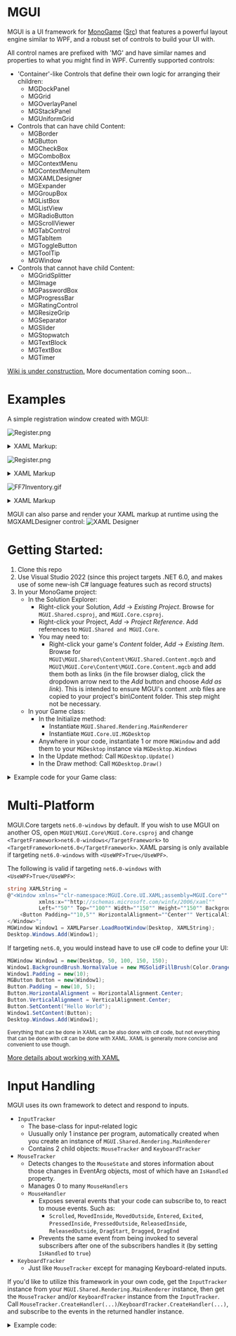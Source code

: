 # MGUI

MGUI is a UI framework for [MonoGame](https://www.monogame.net/) ([Src](https://github.com/MonoGame/MonoGame)) that features a powerful layout engine similar to WPF, and a robust set of controls to build your UI with. 

All control names are prefixed with 'MG' and have similar names and properties to what you might find in WPF. Currently supported controls:
- 'Container'-like Controls that define their own logic for arranging their children:
  - MGDockPanel
  - MGGrid
  - MGOverlayPanel
  - MGStackPanel
  - MGUniformGrid
- Controls that can have child Content:
  - MGBorder
  - MGButton
  - MGCheckBox
  - MGComboBox
  - MGContextMenu
  - MGContextMenuItem
  - MGXAMLDesigner
  - MGExpander
  - MGGroupBox
  - MGListBox
  - MGListView
  - MGRadioButton
  - MGScrollViewer
  - MGTabControl
  - MGTabItem
  - MGToggleButton
  - MGToolTip
  - MGWindow
- Controls that cannot have child Content:
  - MGGridSplitter
  - MGImage
  - MGPasswordBox
  - MGProgressBar
  - MGRatingControl
  - MGResizeGrip
  - MGSeparator
  - MGSlider
  - MGStopwatch
  - MGTextBlock
  - MGTextBox
  - MGTimer
  
[Wiki is under construction.](https://github.com/Videogamers0/MGUI/wiki) More documentation coming soon...
  
# Examples
  
A simple registration window created with MGUI:

![Register.png](assets/samples/Sample_Registration_Window.png)
<details>
  <summary>XAML Markup:</summary>
  
```xaml
<Window xmlns="clr-namespace:MGUI.Core.UI.XAML;assembly=MGUI.Core"
        xmlns:x="http://schemas.microsoft.com/winfx/2006/xaml"
        Left="50" Top="50" Width="300" Height="380">
    
    <!-- Replace the window's Title bar with custom content -->
    <Window.TitleBar>
        <!-- The root-element of the window's Title bar must always be an MGDockPanel, but we can add whatever we want to it -->
        <DockPanel Padding="5,2">
            <Rectangle Dock="Left" Width="16" Height="16" Stroke="Gray" StrokeThickness="1" Fill="Black" Margin="0,0,5,0">
                <Rectangle.ToolTip>
                    <ToolTip Padding="0" Width="240" Height="30" TextForeground="RoyalBlue" Background="White * 0.85">
                        <TextBlock HorizontalAlignment="Center" VerticalAlignment="Center" Text="[b]Pretend this is a window icon[/b]" />
                    </ToolTip>
                </Rectangle.ToolTip>
            </Rectangle>
            
            <TextBlock FontSize="10" Foreground="White" Text="Registration Form" />
        </DockPanel>
    </Window.TitleBar>
    
    <DockPanel Margin="5">
        <!-- Window header -->
        <StackPanel Dock="Top" Orientation="Vertical">
            <TextBlock Dock="Top" HorizontalAlignment="Center" FontSize="14" Foreground="Orange" Text="Register for a new account" />
            <Separator Size="3" Orientation="Horizontal" Background="Orange * 0.5" />
        </StackPanel>
        
        <!-- Register -->
        <Button Name="Button_Register" Dock="Bottom" Background="Orange" HorizontalAlignment="Center" Padding="25,5">
            <TextBlock Text="[b]Register[/b]" FontSize="14" />
        </Button>
        
        <Border BorderBrush="Black" BorderThickness="1">
            <ScrollViewer VerticalScrollBarVisibility="Auto" HorizontalScrollBarVisibility="Disabled" Padding="8" Margin="0,10,0,15" Background="White * 0.08">
                <StackPanel Orientation="Vertical">
                    <StackPanel.Styles>
                        <Style TargetType="HeaderedContentPresenter">
                            <Setter Property="HeaderPosition" Value="Top" />
                            <Setter Property="Spacing" Value="2" />
                        </Style>
                    </StackPanel.Styles>
                    
                    <!-- Email -->
                    <HeaderedContentPresenter>
                        <HeaderedContentPresenter.Header>
                            <TextBlock Text="Email:" Foreground="Gray" />
                        </HeaderedContentPresenter.Header>
                        <TextBox Name="TextBox_Email" PlaceholderText="[i][opacity=0.5]Email[/opacity][/i]" CharacterLimit="40" ShowCharacterCount="false" AcceptsReturn="false" AcceptsTab="false" />
                    </HeaderedContentPresenter>
                    <Spacer Height="8" />
                    
                    <!-- Username -->
                    <HeaderedContentPresenter>
                        <HeaderedContentPresenter.Header>
                            <TextBlock Text="Username:" Foreground="Gray" />
                        </HeaderedContentPresenter.Header>
                        <TextBox Name="TextBox_Username" PlaceholderText="[i][opacity=0.5]Username[/opacity][/i]" CharacterLimit="16" ShowCharacterCount="true" AcceptsReturn="false" AcceptsTab="false">
                            <TextBox.ToolTip>
                                <ToolTip Width="320" Height="64" TextForeground="Red" HorizontalContentAlignment="Center" VerticalContentAlignment="Center">
                                    <TextBlock WrapText="True" LinePadding="10" FontSize="10" Text="Must contain only alphanumeric characters.\nCannot exceed [b]16[/b] characters." />
                                </ToolTip>
                            </TextBox.ToolTip>
                        </TextBox>
                    </HeaderedContentPresenter>
                    <Spacer Height="8" />

                    <!-- Password -->
                    <HeaderedContentPresenter>
                        <HeaderedContentPresenter.Header>
                            <TextBlock Text="Password:" Foreground="Gray" />
                        </HeaderedContentPresenter.Header>
                        <PasswordBox Name="TextBox_Password" PasswordCharacter="*" Text="Hunter2" />
                    </HeaderedContentPresenter>
                    <Spacer Height="16" />
                    
                    <!-- Terms of service -->
                    <CheckBox Name="CheckBox_TOS" IsChecked="true">
                        <TextBlock Text="I agree to the [color=#3483eb][i][u]Terms of service[/u][/i][/color]" />
                    </CheckBox>
                </StackPanel>
            </ScrollViewer>
        </Border>
    </DockPanel>
</Window>
```
</details>

![Register.png](assets/samples/Sample_Inventory_Window.png)
<details>
  <summary>XAML Markup</summary>

```xaml
<Window xmlns="clr-namespace:MGUI.Core.UI.XAML;assembly=MGUI.Core"
        xmlns:x="http://schemas.microsoft.com/winfx/2006/xaml"
        Left="300" Top="400" Width="800" Height="500" IsUserResizable="False">
    <OverlayPanel TextForeground="Black" HorizontalAlignment="Center" VerticalAlignment="Center">
        <Button Name="Button_Close" HorizontalAlignment="Right" VerticalAlignment="Top" Content="[b]X" TextForeground="Red" Padding="3,2,3,0"
                BorderBrush="RGB(91,43,42)" BorderThickness="2" Background="rgb(242,191,114)" />
        
        <TabControl Name="Tabs" Background="RGB(255,203,123)" BorderBrush="RGB(177,78,5)" BorderThickness="0" MinWidth="300" MinHeight="300" Padding="0" Margin="0,12,12,0">
            <TabControl.HeadersPanel>
                <StackPanel Orientation="Horizontal" Margin="35,0,0,0" Spacing="0" />
            </TabControl.HeadersPanel>
            <TabItem Padding="0">
                <TabItem.Header>
                    <TextBlock Text="[b]1" Foreground="Black" Padding="5,2" />
                </TabItem.Header>

                <!-- Content of the first tab -->
                <Border BorderBrush="RGB(133,54,5)" BorderThickness="3">
                    <Border BorderBrush="RGB(250,147,5)" BorderThickness="3">
                        <Border BorderBrush="RGB(177,78,5)" BorderThickness="3">
                            <StackPanel Orientation="Vertical">
                                
                                <!-- 4x12 grid of 48x48 px slots -->
                                <UniformGrid Name="UniformGrid_Inventory" Rows="4" Columns="12" CellSize="48,48" Margin="16,8,16,12" HeaderRowHeight="15" RowSpacing="3">
                                    <UniformGrid.Styles>
                                        <Style TargetType="TextBlock">
                                            <Setter Property="Foreground" Value="Gray" />
                                            <Setter Property="FontSize" Value="8" />
                                            <Setter Property="HorizontalAlignment" Value="Center" />
                                            <Setter Property="VerticalAlignment" Value="Center" />
                                        </Style>
                                    </UniformGrid.Styles>
                                    <TextBlock Foreground="Red" Text="1" Row="0" Column="0" />
                                    <TextBlock Text="2" Row="0" Column="1" />
                                    <TextBlock Text="3" Row="0" Column="2" />
                                    <TextBlock Text="4" Row="0" Column="3" />
                                    <TextBlock Text="5" Row="0" Column="4" />
                                    <TextBlock Text="6" Row="0" Column="5" />
                                    <TextBlock Text="7" Row="0" Column="6" />
                                    <TextBlock Text="8" Row="0" Column="7" />
                                    <TextBlock Text="9" Row="0" Column="8" />
                                    <TextBlock Text="0" Row="0" Column="9" />
                                    <TextBlock Text="-" Row="0" Column="10" />
                                    <TextBlock Text="=" Row="0" Column="11" />
                                </UniformGrid>

                                <Separator Orientation="Horizontal" Size="3" Margin="0" Background="RGB(133,54,5)" />
                                <Separator Orientation="Horizontal" Size="3" Margin="0" Background="RGB(250,147,5)" />
                                <Separator Orientation="Horizontal" Size="3" Margin="0" Background="RGB(177,78,5)" />

                                <DockPanel Margin="12,10,12,12">
                                    <Grid Dock="Left" RowLengths="48,48,48,30" ColumnLengths="48,100,48">
                                        <!-- Note: If you specify 4 colors, delimited by a hyphen, it will create an MGDockedBorderBrush (Left, Top, Right, Bottom) -->
                                        <Border Row="0" Column="0" BorderBrush="RGB(255,228,161)-RGB(214,143,84)-RGB(214,143,84)-RGB(255,228,161)" BorderThickness="3" />
                                        <Border Row="1" Column="0" BorderBrush="RGB(255,228,161)-RGB(214,143,84)-RGB(214,143,84)-RGB(255,228,161)" BorderThickness="3" />
                                        <Border Row="2" Column="0" BorderBrush="RGB(255,228,161)-RGB(214,143,84)-RGB(214,143,84)-RGB(255,228,161)" BorderThickness="3" />

                                        <Border Row="0" Column="1" RowSpan="3" Margin="9,0"  BorderBrush="RGB(133,54,5)" BorderThickness="3">
                                            <Border BorderBrush="RGB(250,147,5)" BorderThickness="3">
                                                <Border BorderBrush="RGB(177,78,5)" BorderThickness="3" Background="RGB(56,170,255)">
                                                    <!--<Image Texture="texture_name..."></Image>-->
                                                </Border>
                                            </Border>
                                        </Border>

                                        <Border Row="0" Column="2" BorderBrush="RGB(255,228,161)-RGB(214,143,84)-RGB(214,143,84)-RGB(255,228,161)" BorderThickness="3" />
                                        <Border Row="1" Column="2" BorderBrush="RGB(255,228,161)-RGB(214,143,84)-RGB(214,143,84)-RGB(255,228,161)" BorderThickness="3" />
                                        <Border Row="2" Column="2" BorderBrush="RGB(255,228,161)-RGB(214,143,84)-RGB(214,143,84)-RGB(255,228,161)" BorderThickness="3" />

                                        <TextBlock Row="3" Column="0" ColumnSpan="3" Margin="0,12,0,0" Text="Character Name" HorizontalAlignment="Center" FontSize="14" />
                                    </Grid>

                                    <StackPanel Orientation="Vertical" HorizontalAlignment="Center" VerticalAlignment="Center" Spacing="12" Margin="15,15,15,65">
                                        <TextBlock Text="Farm Name" FontSize="20" HorizontalAlignment="Center" />
                                        <Grid HorizontalAlignment="Center" RowSpacing="12" ColumnSpacing="8" RowLengths="auto,auto" ColumnLengths="auto,auto">
                                            <TextBlock Row="0" Column="0" Text="Current Funds:" FontSize="18" HorizontalAlignment="Right" />
                                            <TextBlock Row="0" Column="1"  Text="999,999g" FontSize="18" HorizontalAlignment="Left" />

                                            <TextBlock Row="1" Column="0" Text="Total Earnings:" FontSize="18" HorizontalAlignment="Right" />
                                            <TextBlock Row="1" Column="1" Text="2,147,483,647g" FontSize="18" HorizontalAlignment="Left" />
                                        </Grid>
                                    </StackPanel>
                                </DockPanel>
                            </StackPanel>
                        </Border>
                    </Border>
                </Border>
            </TabItem>
            <TabItem>
                <TabItem.Header>
                    <TextBlock Text="[b]2" Foreground="Black" Padding="5,2" />
                </TabItem.Header>
            </TabItem>
            <TabItem>
                <TabItem.Header>
                    <TextBlock Text="[b]3" Foreground="Black" Padding="5,2" />
                </TabItem.Header>
            </TabItem>
            <TabItem>
                <TabItem.Header>
                    <TextBlock Text="[b]4" Foreground="Black" Padding="5,2" />
                </TabItem.Header>
            </TabItem>
            <TabItem>
                <TabItem.Header>
                    <TextBlock Text="[b]5" Foreground="Black" Padding="5,2" />
                </TabItem.Header>
            </TabItem>
            <TabItem>
                <TabItem.Header>
                    <TextBlock Text="[b]6" Foreground="Black" Padding="5,2" />
                </TabItem.Header>
            </TabItem>
            <TabItem>
                <TabItem.Header>
                    <TextBlock Text="[b]7" Foreground="Black" Padding="5,2" />
                </TabItem.Header>
            </TabItem>
            <TabItem>
                <TabItem.Header>
                    <TextBlock Text="[b]8" Foreground="Black" Padding="5,2" />
                </TabItem.Header>
            </TabItem>
        </TabControl>
    </OverlayPanel>
</Window>
```
</details>

![FF7Inventory.gif](assets/samples/Sample_FF7Inventory_Window.gif)
<details>
  <summary>XAML Markup</summary>
  
```xaml
<Window xmlns="clr-namespace:MGUI.Core.UI.XAML;assembly=MGUI.Core"
        xmlns:x="http://schemas.microsoft.com/winfx/2006/xaml"
        xmlns:local="clr-namespace:MGUI.Samples.FF7_Samples;assembly=MGUI.Samples"
        WindowStyle="None" Width="600" Height="470">
    <DockPanel>
        <DockPanel.Styles>
            <Style TargetType="TextBlock">
                <Setter Property="FontSize" Value="14" />
                <Setter Property="Foreground" Value="rgb(236,236,236)" />
                <Setter Property="IsShadowed" Value="True" />
                <Setter Property="ShadowColor" Value="Black" />
                <Setter Property="ShadowOffset" Value="1,2" />
            </Style>
            <Style TargetType="Border" Name="PanelBorder">
                <Setter Property="BorderBrush">
                    <Setter.Value>
                    <!-- BandedBorderBrushes are similar to nesting several Borders within each other. -->
                    <!-- It just draws each Border in sequence, from the outside edge moving inwards -->
                        <BandedBorderBrush>
                            <BorderBand Brush="rgb(128,128,128)" />
                            <BorderBand Brush="rgb(168,168,168)" />
                            <BorderBand Brush="rgb(198,198,198)" />
                            <BorderBand Brush="rgb(210,210,210)" />
                            <BorderBand Brush="rgb(148,148,148)" />
                            <BorderBand Brush="rgb(85,85,104)" />
                        </BandedBorderBrush>
                    </Setter.Value>
                </Setter>
                <Setter Property="BorderThickness" Value="6" />
                <!-- Specifying 2 colors, separated by '|', creates a diagonal gradient brush -->
                <Setter Property="Background" Value="rgb(0,0,180)|rgb(0,0,50)" />
                <Setter Property="Padding" Value="8,4" />
            </Style>
        </DockPanel.Styles>

        <Border StyleNames="PanelBorder" Dock="Top">
            <TextBlock HorizontalAlignment="Center" FontSize="14" Text="Items" />
        </Border>
        <Border StyleNames="PanelBorder" Dock="Top">
            <TextBlock Name="ItemDescriptionLabel" HorizontalAlignment="Left" Text="Select an item" AllowsInlineFormatting="False" />
        </Border>

        <DockPanel>
            <Border StyleNames="PanelBorder" Dock="Left">
                <!-- List of each party member -->
                <ListBox Name="PartyList" ItemType="{x:Type local:PartyMember}" IsTitleVisible="False" Background="Transparent" 
                         Margin="5" AlternatingRowBackgrounds="{x:Null}" ItemsPanelBorderThickness="0" SelectionMode="None">
                    <ListBox.ItemTemplate>
                        <ContentTemplate>
                            <DockPanel Margin="0,5">
                                <DockPanel.Styles>
                                    <Style TargetType="TextBlock" Name="HeaderLabel">
                                        <Setter Property="IsBold" Value="True" />
                                        <Setter Property="Foreground" Value="rgb(24,215,215)" />
                                        <Setter Property="Margin" Value="0,0,1,0" />
                                        <Setter Property="MinWidth" Value="32" />
                                        <Setter Property="TextAlignment" Value="Left" />
                                        <Setter Property="VerticalAlignment" Value="Center" />
                                    </Style>
                                </DockPanel.Styles>
                                
                                <!-- Character Portrait -->
                                <Border BorderBrush="Black" BorderThickness="2" Dock="Left" Margin="0,0,6,0" VerticalAlignment="Center">
                                    <Image Stretch="None" Texture="{PropertyBinding Path=Portrait, Mode=OneTime}" />
                                </Border>
                                
                                <StackPanel Margin="8,0,0,0" VerticalAlignment="Center" Orientation="Vertical">
                                    <!-- Character Name -->
                                    <TextBlock Text="{PropertyBinding Path=Name, Mode=OneTime, FallbackValue='&lt;Name&gt;'}" />
                                    
                                    <!-- Character Level -->
                                    <DockPanel>
                                        <TextBlock StyleNames="HeaderLabel" Dock="Left" Text="LV" />
                                        <TextBlock Foreground="White" IsBold="True" Text="{PropertyBinding Path=Level, Mode=OneWay}" />
                                    </DockPanel>
                                    
                                    <!-- Character HP -->
                                    <DockPanel>
                                        <TextBlock StyleNames="HeaderLabel" Dock="Left" Text="HP" />
                                        <DockPanel VerticalAlignment="Center">
                                            <!-- Tip: If you specify 4 colors, delimited by a '|', it will create an MGGradientBrush using those colors as the 4 corners of the gradient -->
                                            <ProgressBar Dock="Bottom" Height="4" BorderThickness="0,0,0,1" BorderBrush="Black"
                                                         Minimum="0" Maximum="{PropertyBinding Path=MaxHP, Mode=OneWay}" Value="{PropertyBinding Path=CurrentHP, Mode=OneWay}"
                                                         CompletedBrush="rgb(56,114,217)|rgb(155,178,220)|rgb(155,178,220)|rgb(56,114,217)" 
                                                         IncompleteBrush="rgb(60,0,0)" />
                                            <StackPanel Orientation="Horizontal">
                                                <TextBlock Foreground="White" IsBold="True" FontSize="12" Text="{PropertyBinding Path=CurrentHP, Mode=OneWay}" />
                                                <TextBlock Margin="3,0" Text="/" FontSize="12" />
                                                <TextBlock Foreground="White" IsBold="True" FontSize="12" Text="{PropertyBinding Path=MaxHP, Mode=OneWay}" />
                                            </StackPanel>
                                        </DockPanel>
                                    </DockPanel>
                                    
                                    <!-- Character MP -->
                                    <DockPanel>
                                        <TextBlock StyleNames="HeaderLabel" Dock="Left" Text="MP" />
                                        <DockPanel VerticalAlignment="Center">
                                            <ProgressBar Dock="Bottom" Height="4" BorderThickness="0,0,0,1" BorderBrush="Black"
                                                         Minimum="0" Maximum="{PropertyBinding Path=MaxMP, Mode=OneWay}" Value="{PropertyBinding Path=CurrentMP, Mode=OneWay}"
                                                         CompletedBrush="rgb(65,217,152)|rgb(170,205,196)|rgb(170,205,196)|rgb(65,217,152)" 
                                                         IncompleteBrush="rgb(60,0,0)" />
                                            <StackPanel Orientation="Horizontal">
                                                <TextBlock Foreground="White" IsBold="True" FontSize="12" Text="{PropertyBinding Path=CurrentMP, Mode=OneWay}" />
                                                <TextBlock Margin="3,0" Text="/" FontSize="12" />
                                                <TextBlock Foreground="White" IsBold="True" FontSize="12" Text="{PropertyBinding Path=MaxMP, Mode=OneWay}" />
                                            </StackPanel>
                                        </DockPanel>
                                    </DockPanel>
                                </StackPanel>
                            </DockPanel>
                        </ContentTemplate>
                    </ListBox.ItemTemplate>
                </ListBox>
            </Border>

            <Border StyleNames="PanelBorder">
                <!-- List of each item in the inventory -->
                <ListBox Name="ItemsList" ItemType="{x:Type local:InventoryItem}" IsTitleVisible="False" Background="Transparent" 
                         Margin="10" AlternatingRowBackgrounds="{x:Null}" ItemsPanelBorderThickness="0">
                    <ListBox.ItemTemplate>
                        <ContentTemplate>
                            <DockPanel>
                                <!-- Name and icon -->
                                <StackPanel Orientation="Horizontal" Dock="Left" Spacing="5">
                                    <Image VerticalAlignment="Center" TextureName="FF7ItemIcon" Width="24" Height="22" />
                                    <TextBlock VerticalAlignment="Center" Text="{PropertyBinding Path=Name, Mode=OneTime}" />
                                </StackPanel>
                                
                                <!-- Quantity -->
                                <StackPanel Orientation="Horizontal" Spacing="5" HorizontalAlignment="Right">
                                    <TextBlock VerticalAlignment="Center" Text=":" IsBold="True" />
                                    <TextBlock VerticalAlignment="Center" Text="{PropertyBinding Path=Quantity, Mode=OneWay}" 
                                               MinWidth="24" TextAlignment="Right" IsBold="True" />
                                </StackPanel>
                            </DockPanel>
                        </ContentTemplate>
                    </ListBox.ItemTemplate>
                </ListBox>
            </Border>
        </DockPanel>
    </DockPanel>
</Window>
```
</details>

  
MGUI can also parse and render your XAML markup at runtime using the MGXAMLDesigner control:
![XAML Designer](assets/samples/Sample_XAML_Designer_Window.gif)
  
# Getting Started:

1. Clone this repo
2. Use Visual Studio 2022 (since this project targets .NET 6.0, and makes use of some new-ish C# language features such as record structs)
3. In your MonoGame project:
   - In the Solution Explorer:
     - Right-click your Solution, *Add* -> *Existing Project*. Browse for `MGUI.Shared.csproj`, and `MGUI.Core.csproj`.
     - Right-click your Project, *Add* -> *Project Reference*. Add references to `MGUI.Shared and MGUI.Core`.
     - You may need to:
       - Right-click your game's *Content* folder, *Add* -> *Existing Item*. Browse for `MGUI\MGUI.Shared\Content\MGUI.Shared.Content.mgcb` and `MGUI\MGUI.Core\Content\MGUI.Core.Content.mgcb` and add them both as links (in the file browser dialog, click the dropdown arrow next to the *Add* button and choose *Add as link*). This is intended to ensure MGUI's content .xnb files are copied to your project's bin\Content folder. This step might not be necessary.
   - In your Game class:
     - In the Initialize method:
       - Instantiate `MGUI.Shared.Rendering.MainRenderer`
       - Instantiate `MGUI.Core.UI.MGDesktop`
     - Anywhere in your code, instantiate 1 or more `MGWindow` and add them to your `MGDesktop` instance via `MGDesktop.Windows`
     - In the Update method: Call `MGDesktop.Update()`
     - In the Draw method: Call `MGDesktop.Draw()`
      
<details>
  <summary>Example code for your Game class:</summary>

```c#
public class Game1 : Game, IObservableUpdate
{
    private GraphicsDeviceManager _graphics;
    private SpriteBatch _spriteBatch;

    private MainRenderer MGUIRenderer { get; set; }
    private MGDesktop Desktop { get; set; }

    public event EventHandler<TimeSpan> PreviewUpdate;
    public event EventHandler<EventArgs> EndUpdate;

    public Game1()
    {
        _graphics = new GraphicsDeviceManager(this);
        Content.RootDirectory = "Content";
        IsMouseVisible = true;
    }

    protected override void Initialize()
    {
        this.MGUIRenderer = new(new GameRenderHost<Game1>(this));
        this.Desktop = new(MGUIRenderer);

        MGWindow Window1 = new(Desktop, 50, 50, 500, 200);
        Window1.TitleText = "Sample Window with a single [b]Button[/b]: [color=yellow]Click it![/color]";
        Window1.BackgroundBrush.NormalValue = new MGSolidFillBrush(Color.Orange);
        Window1.Padding = new(15);
        MGButton Button1 = new(Window1, button => { button.SetContent("I've been clicked!"); });
        Button1.SetContent("Click me!");
        Window1.SetContent(Button1);

        this.Desktop.Windows.Add(Window1);

        base.Initialize();
    }

    protected override void LoadContent()
    {
        _spriteBatch = new SpriteBatch(GraphicsDevice);
    }

    protected override void Update(GameTime gameTime)
    {
        if (GamePad.GetState(PlayerIndex.One).Buttons.Back == ButtonState.Pressed || Keyboard.GetState().IsKeyDown(Keys.Escape))
            Exit();

        PreviewUpdate?.Invoke(this, gameTime.TotalGameTime);

        Desktop.Update();
        // TODO: Add your update logic here

        base.Update(gameTime);

        EndUpdate?.Invoke(this, EventArgs.Empty);
    }

    protected override void Draw(GameTime gameTime)
    {
        GraphicsDevice.Clear(Color.CornflowerBlue);

        // TODO: Add your drawing code here
        Desktop.Draw();

        base.Draw(gameTime);
    }
}
```

![window1.png](assets/samples/window1.png)
</details>
  
# Multi-Platform

MGUI.Core targets `net6.0-windows` by default. If you wish to use MGUI on another OS, open `MGUI\MGUI.Core\MGUI.Core.csproj` and change `<TargetFramework>net6.0-windows</TargetFramework>` to `<TargetFramework>net6.0</TargetFramework>`. XAML parsing is only available if targeting `net6.0-windows` with `<UseWPF>True</UseWPF>`.

The following is valid if targeting `net6.0-windows` with `<UseWPF>True</UseWPF>`:
```c#
string XAMLString =
@"<Window xmlns=""clr-namespace:MGUI.Core.UI.XAML;assembly=MGUI.Core""
          xmlns:x=""http://schemas.microsoft.com/winfx/2006/xaml""
          Left=""50"" Top=""100"" Width=""150"" Height=""150"" Background=""Orange"" Padding=""10"">
    <Button Padding=""10,5"" HorizontalAlignment=""Center"" VerticalAlignment=""Center"" Content=""Hello World"" />
</Window>";
MGWindow Window1 = XAMLParser.LoadRootWindow(Desktop, XAMLString);
Desktop.Windows.Add(Window1);
```

If targeting `net6.0`, you would instead have to use c# code to define your UI:
```c#
MGWindow Window1 = new(Desktop, 50, 100, 150, 150);
Window1.BackgroundBrush.NormalValue = new MGSolidFillBrush(Color.Orange);
Window1.Padding = new(10);
MGButton Button = new(Window1);
Button.Padding = new(10, 5);
Button.HorizontalAlignment = HorizontalAlignment.Center;
Button.VerticalAlignment = VerticalAlignment.Center;
Button.SetContent("Hello World");
Window1.SetContent(Button);
Desktop.Windows.Add(Window1);
```
<sub>Everything that can be done in XAML can be also done with c# code, but not everything that can be done with c# can be done with XAML. XAML is generally more concise and convenient to use though.</sub>

[More details about working with XAML](https://github.com/Videogamers0/MGUI/wiki/XAML)

# Input Handling

MGUI uses its own framework to detect and respond to inputs.

- `InputTracker`
  - The base-class for input-related logic
  - Uusually only 1 instance per program, automatically created when you create an instance of `MGUI.Shared.Rendering.MainRenderer`
  - Contains 2 child objects: `MouseTracker` and `KeyboardTracker`
- `MouseTracker`
  - Detects changes to the `MouseState` and stores information about those changes in EventArg objects, most of which have an `IsHandled` property.
  - Manages 0 to many `MouseHandlers`
  - `MouseHandler`
    - Exposes several events that your code can subscribe to, to react to mouse events. Such as:
      - `Scrolled`, `MovedInside`, `MovedOutside`, `Entered`, `Exited`, `PressedInside`, `PressedOutside`, `ReleasedInside`, `ReleasedOutside`, `DragStart`, `Dragged`, `DragEnd`
    - Prevents the same event from being invoked to several subscribers after one of the subscribers handles it (by setting `IsHandled` to `true`)
- `KeyboardTracker`
  - Just like `MouseTracker` except for managing Keyboard-related inputs.
        
If you'd like to utilize this framework in your own code, get the `InputTracker` instance from your `MGUI.Shared.Rendering.MainRenderer` instance, then get the `MouseTracker` and/or `KeyboardTracker` instance from the `InputTracker`. Call `MouseTracker.CreateHandler(...)`/`KeyboardTracker.CreateHandler(...)`, and subscribe to the events in the returned handler instance.

<details>
  <summary>Example code:</summary>
  
Suppose you want to react to WASD keys to move your player, but you don't want to move the player if the WASD was handled by an `MGTextBox` on the UI:

```c#
public class Game1 : Game, IObservableUpdate, IKeyboardHandlerHost
{
    private GraphicsDeviceManager _graphics;
    private SpriteBatch _spriteBatch;

    private MainRenderer MGUIRenderer { get; set; }
    private MGDesktop Desktop { get; set; }

    public event EventHandler<TimeSpan> PreviewUpdate;
    public event EventHandler<EventArgs> EndUpdate;

    public Game1()
    {
        _graphics = new GraphicsDeviceManager(this);
        Content.RootDirectory = "Content";
        IsMouseVisible = true;
    }

    private KeyboardHandler PlayerMovementHandler;

    protected override void Initialize()
    {
        _graphics.PreferredBackBufferWidth = 400;
        _graphics.PreferredBackBufferHeight = 300;
        _graphics.ApplyChanges();

        this.MGUIRenderer = new(new GameRenderHost<Game1>(this));
        this.Desktop = new(MGUIRenderer);

        // Create a simple UI that may need to handle keyboard events
        MGWindow Window1 = new(Desktop, 20, 20, 200, 100);
        Window1.Padding = new(10);
        MGTextBox TextBox = new(Window1);
        Window1.SetContent(TextBox);
        Desktop.Windows.Add(Window1);

        //  Create a KeyboardHandler instance that will respond to WASD key presses
        PlayerMovementHandler = MGUIRenderer.Input.Keyboard.CreateHandler(this, null);
        PlayerMovementHandler.Pressed += (sender, e) =>
        {
            if (e.Key is Keys.W or Keys.A or Keys.S or Keys.D)
            {
                //TODO Move the player
                e.SetHandled(this, false);
            }
        };

        base.Initialize();
    }

    protected override void LoadContent()
    {
        _spriteBatch = new SpriteBatch(GraphicsDevice);
    }

    protected override void Update(GameTime gameTime)
    {
        if (GamePad.GetState(PlayerIndex.One).Buttons.Back == ButtonState.Pressed || Keyboard.GetState().IsKeyDown(Keys.Escape))
            Exit();

        PreviewUpdate?.Invoke(this, gameTime.TotalGameTime);

        Desktop.Update();

        // By updating this handler AFTER we've updated our UI, the handler won't receive events that were already handled by our UI's TextBox
        PlayerMovementHandler.ManualUpdate();

        // TODO: Add your update logic here
        base.Update(gameTime);

        EndUpdate?.Invoke(this, EventArgs.Empty);
    }

    protected override void Draw(GameTime gameTime)
    {
        GraphicsDevice.Clear(Color.CornflowerBlue);
        // TODO: Add your drawing code here
        Desktop.Draw();
        base.Draw(gameTime);
    }
}
```

If you don't want to use MGUI's input framework, then you can just check if the EventArgs in `MouseTracker`/`KeyboardTracker` have already been handled before your code attempts to handle them:

```c#
BaseKeyPressedEventArgs W_PressEvent = MGUIRenderer.Input.Keyboard.CurrentKeyPressedEvents[Keys.W];
if (Keyboard.GetState().IsKeyDown(Keys.W) && (W_PressEvent == null || !W_PressEvent.IsHandled))
{
    //TODO do something
}
```
</details>
